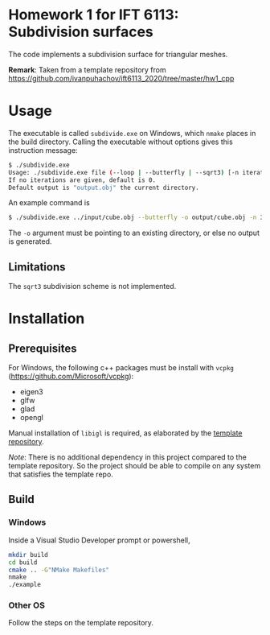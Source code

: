 # Homework 1 for IFT 6113: Subdivision surfaces
The code implements a subdivision surface for triangular meshes.

**Remark**: Taken from a template repository from https://github.com/ivanpuhachov/ift6113_2020/tree/master/hw1_cpp

# Usage
The executable is called `subdivide.exe` on Windows, which `nmake` places in the build directory. Calling the executable without options gives this instruction message:
```bash
$ ./subdivide.exe
Usage: ./subdivide.exe file (--loop | --butterfly | --sqrt3) [-n iterations] [-o output]
If no iterations are given, default is 0.
Default output is "output.obj" the current directory.
```
An example command is
```bash
$ ./subdivide.exe ../input/cube.obj --butterfly -o output/cube.obj -n 3
```
The `-o` argument must be pointing to an existing directory, or else no output is generated.

## Limitations
The `sqrt3` subdivision scheme is not implemented.

# Installation
## Prerequisites
For Windows, the following c++ packages must be install with `vcpkg` (https://github.com/Microsoft/vcpkg):
* eigen3
* glfw
* glad
* opengl

Manual installation of `libigl` is required, as elaborated by the [template repository](https://github.com/ivanpuhachov/ift6113_2020/tree/master/hw1_cpp).

*Note*: There is no additional dependency in this project compared to the template repository. So the project should be able to compile on any system that satisfies the template repo.

## Build
### Windows
Inside a Visual Studio Developer prompt or powershell,
```bash
mkdir build
cd build
cmake .. -G"NMake Makefiles"
nmake
./example
```
### Other OS
Follow the steps on the template repository.